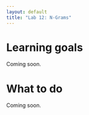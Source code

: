 ```yaml
---
layout: default
title: "Lab 12: N-Grams"
---
```


# Learning goals

Coming soon.

# What to do

Coming soon.

